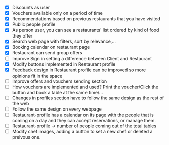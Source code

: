 
- [x] Discounts as user
- [x] Vouchers available only on a period of time
- [x] Recommendations based on previous restaurants that you have visited
- [x] Public people profile
- [x] As person user, you can see a restaurants' list ordered by kind of food they offer
- [x] Search web page with filters, sort by relevance,...
- [x] Booking calendar on restaurant page
- [x] Restaurant can send group offers
- [ ] Improve Sign in setting a difference between Client and Restaurant
- [x] Modify buttons implemented in Restaurant profile
- [x] Feedback design in Restaurant profile can be improved so more opinions fit in the space
- [ ] Improve offers and vouchers sending section
- [ ] How vouchers are implemented and used? Print the voucher/Click the button and book a table at the same time/...
- [ ] Changes in profiles section have to follow the same design as the rest of the web
- [ ] Follow the same design on every webpage
- [ ] Restaurant-profile has a calendar on its page with the people that is coming on a day and they can accept reservations, or manage them.
- [ ] Restaurant-profile -> number of people coming out of the total tables
- [ ] Modify chef images, adding a button to set a new chef or deleted a preivous one.
